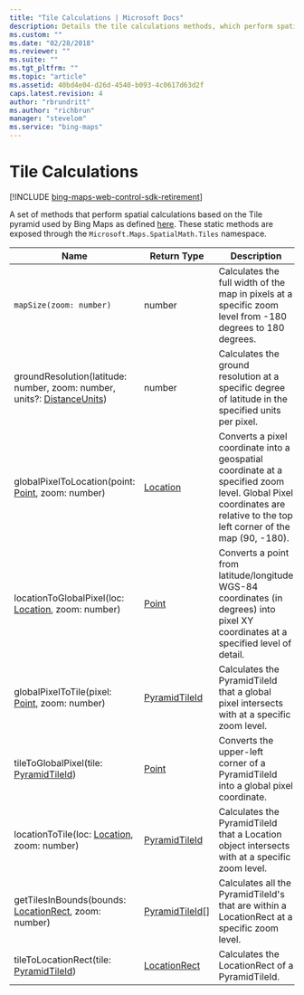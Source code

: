 ```yaml
---
title: "Tile Calculations | Microsoft Docs"
description: Details the tile calculations methods, which perform spatial calculations based on the Tile pyramid, and provides a list of calculation methods.
ms.custom: ""
ms.date: "02/28/2018"
ms.reviewer: ""
ms.suite: ""
ms.tgt_pltfrm: ""
ms.topic: "article"
ms.assetid: 40bd4e04-d26d-4540-b093-4c0617d63d2f
caps.latest.revision: 4
author: "rbrundritt"
ms.author: "richbrun"
manager: "stevelom"
ms.service: "bing-maps"
---
```


# Tile Calculations

[!INCLUDE [bing-maps-web-control-sdk-retirement](../../../includes/bing-maps-web-control-sdk-retirement.md)]

A set of methods that perform spatial calculations based on the Tile pyramid used by Bing Maps as defined [here](../../../articles/bing-maps-tile-system.md). These static methods are exposed through the `Microsoft.Maps.SpatialMath.Tiles` namespace.

Name                                                                                  | Return Type           | Description
------------------------------------------------------------------------------------- | --------------------- | ----------------------------
`mapSize(zoom: number)`                                                               | number                | Calculates the full width of the map in pixels at a specific zoom level from -180 degrees to 180 degrees.
groundResolution(latitude: number, zoom: number, units?: [DistanceUnits](distanceunits-enumeration.md))             | number                | Calculates the ground resolution at a specific degree of latitude in the specified units per pixel.
globalPixelToLocation(point: [Point](../../map-control-api/point-class.md), zoom: number)                                   | [Location](../../map-control-api/location-class.md)              | Converts a pixel coordinate into a geospatial coordinate at a specified zoom level. Global Pixel coordinates are relative to the top left corner of the map (90, -180).
locationToGlobalPixel(loc: [Location](../../map-control-api/location-class.md), zoom: number)                                  | [Point](../../map-control-api/point-class.md)                 | Converts a point from latitude/longitude WGS-84 coordinates (in degrees) into pixel XY coordinates at a specified level of detail.
globalPixelToTile(pixel: [Point](../../map-control-api/point-class.md), zoom: number)                                       | [PyramidTileId](../../map-control-api/pyramidtileid-class.md)         | Calculates the PyramidTileId that a global pixel intersects with at a specific zoom level.
tileToGlobalPixel(tile: [PyramidTileId](../../map-control-api/pyramidtileid-class.md))                               | [Point](../../map-control-api/point-class.md)                 | Converts the upper-left corner of a PyramidTileId into a global pixel coordinate.
locationToTile(loc: [Location](../../map-control-api/location-class.md), zoom: number)                                         | [PyramidTileId](../../map-control-api/pyramidtileid-class.md)         | Calculates the PyramidTileId that a Location object intersects with at a specific zoom level.
getTilesInBounds(bounds: [LocationRect](../../map-control-api/locationrect-class.md), zoom: number)                                | [PyramidTileId](../../map-control-api/pyramidtileid-class.md)[]       | Calculates all the PyramidTileId's that are within a LocationRect at a specific zoom level.
tileToLocationRect(tile: [PyramidTileId](../../map-control-api/pyramidtileid-class.md))                                             | [LocationRect](../../map-control-api/locationrect-class.md)          | Calculates the LocationRect of a PyramidTileId.
